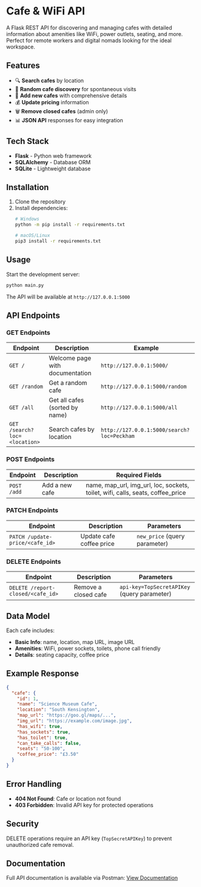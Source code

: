 # Cafe & WiFi API

A Flask REST API for discovering and managing cafes with detailed information about amenities like WiFi, power outlets, seating, and more. Perfect for remote workers and digital nomads looking for the ideal workspace.

## Features

- 🔍 **Search cafes** by location
- 🎲 **Random cafe discovery** for spontaneous visits
- 📝 **Add new cafes** with comprehensive details
- 💰 **Update pricing** information
- 🗑️ **Remove closed cafes** (admin only)
- 📊 **JSON API** responses for easy integration

## Tech Stack

- **Flask** - Python web framework
- **SQLAlchemy** - Database ORM
- **SQLite** - Lightweight database

## Installation

1. Clone the repository
2. Install dependencies:
   ```bash
   # Windows
   python -m pip install -r requirements.txt
   
   # macOS/Linux
   pip3 install -r requirements.txt
   ```

## Usage

Start the development server:
```bash
python main.py
```

The API will be available at `http://127.0.0.1:5000`

## API Endpoints

### GET Endpoints

| Endpoint | Description | Example |
|----------|-------------|---------|
| `GET /` | Welcome page with documentation | `http://127.0.0.1:5000/` |
| `GET /random` | Get a random cafe | `http://127.0.0.1:5000/random` |
| `GET /all` | Get all cafes (sorted by name) | `http://127.0.0.1:5000/all` |
| `GET /search?loc=<location>` | Search cafes by location | `http://127.0.0.1:5000/search?loc=Peckham` |

### POST Endpoints

| Endpoint | Description | Required Fields |
|----------|-------------|-----------------|
| `POST /add` | Add a new cafe | name, map_url, img_url, loc, sockets, toilet, wifi, calls, seats, coffee_price |

### PATCH Endpoints

| Endpoint | Description | Parameters |
|----------|-------------|------------|
| `PATCH /update-price/<cafe_id>` | Update cafe coffee price | `new_price` (query parameter) |

### DELETE Endpoints

| Endpoint | Description | Parameters |
|----------|-------------|------------|
| `DELETE /report-closed/<cafe_id>` | Remove a closed cafe | `api-key=TopSecretAPIKey` (query parameter) |

## Data Model

Each cafe includes:
- **Basic Info**: name, location, map URL, image URL
- **Amenities**: WiFi, power sockets, toilets, phone call friendly
- **Details**: seating capacity, coffee price

## Example Response

```json
{
  "cafe": {
    "id": 1,
    "name": "Science Museum Cafe",
    "location": "South Kensington",
    "map_url": "https://goo.gl/maps/...",
    "img_url": "https://example.com/image.jpg",
    "has_wifi": true,
    "has_sockets": true,
    "has_toilet": true,
    "can_take_calls": false,
    "seats": "50-100",
    "coffee_price": "£3.50"
  }
}
```

## Error Handling

- **404 Not Found**: Cafe or location not found
- **403 Forbidden**: Invalid API key for protected operations

## Security

DELETE operations require an API key (`TopSecretAPIKey`) to prevent unauthorized cafe removal.

## Documentation

Full API documentation is available via Postman: [View Documentation](https://documenter.getpostman.com/view/2568017/TVRhd9qR)
